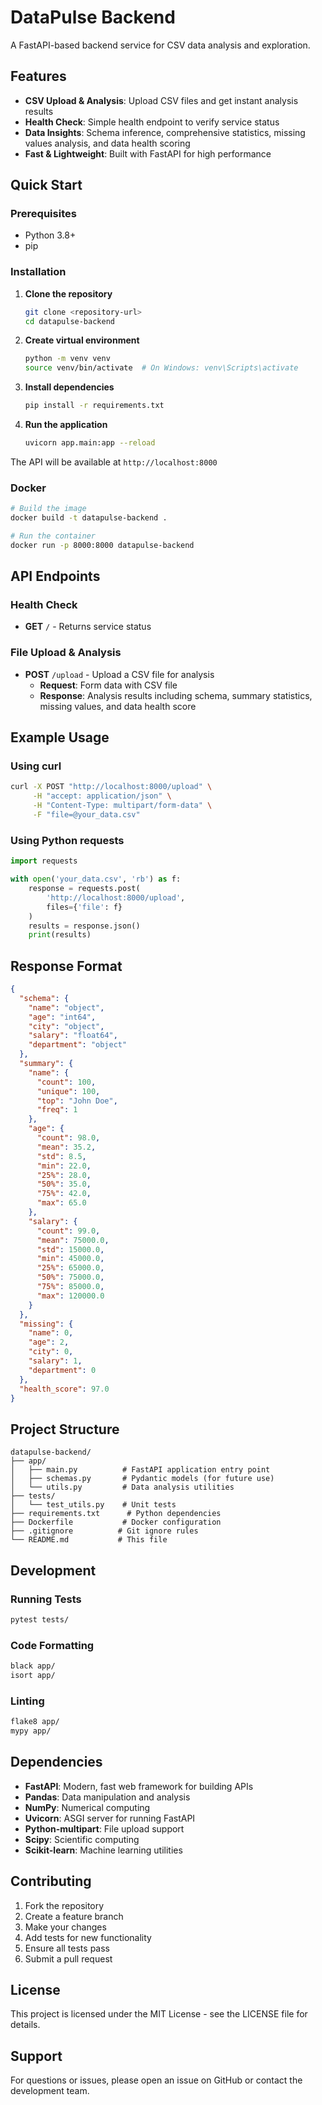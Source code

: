 # DataPulse Backend

A FastAPI-based backend service for CSV data analysis and exploration.

## Features

- **CSV Upload & Analysis**: Upload CSV files and get instant analysis results
- **Health Check**: Simple health endpoint to verify service status
- **Data Insights**: Schema inference, comprehensive statistics, missing values analysis, and data health scoring
- **Fast & Lightweight**: Built with FastAPI for high performance

## Quick Start

### Prerequisites

- Python 3.8+
- pip

### Installation

1. **Clone the repository**
   ```bash
   git clone <repository-url>
   cd datapulse-backend
   ```

2. **Create virtual environment**
   ```bash
   python -m venv venv
   source venv/bin/activate  # On Windows: venv\Scripts\activate
   ```

3. **Install dependencies**
   ```bash
   pip install -r requirements.txt
   ```

4. **Run the application**
   ```bash
   uvicorn app.main:app --reload
   ```

The API will be available at `http://localhost:8000`

### Docker

```bash
# Build the image
docker build -t datapulse-backend .

# Run the container
docker run -p 8000:8000 datapulse-backend
```

## API Endpoints

### Health Check
- **GET** `/` - Returns service status

### File Upload & Analysis
- **POST** `/upload` - Upload a CSV file for analysis
  - **Request**: Form data with CSV file
  - **Response**: Analysis results including schema, summary statistics, missing values, and data health score

## Example Usage

### Using curl
```bash
curl -X POST "http://localhost:8000/upload" \
     -H "accept: application/json" \
     -H "Content-Type: multipart/form-data" \
     -F "file=@your_data.csv"
```

### Using Python requests
```python
import requests

with open('your_data.csv', 'rb') as f:
    response = requests.post(
        'http://localhost:8000/upload',
        files={'file': f}
    )
    results = response.json()
    print(results)
```

## Response Format

```json
{
  "schema": {
    "name": "object",
    "age": "int64",
    "city": "object",
    "salary": "float64",
    "department": "object"
  },
  "summary": {
    "name": {
      "count": 100,
      "unique": 100,
      "top": "John Doe",
      "freq": 1
    },
    "age": {
      "count": 98.0,
      "mean": 35.2,
      "std": 8.5,
      "min": 22.0,
      "25%": 28.0,
      "50%": 35.0,
      "75%": 42.0,
      "max": 65.0
    },
    "salary": {
      "count": 99.0,
      "mean": 75000.0,
      "std": 15000.0,
      "min": 45000.0,
      "25%": 65000.0,
      "50%": 75000.0,
      "75%": 85000.0,
      "max": 120000.0
    }
  },
  "missing": {
    "name": 0,
    "age": 2,
    "city": 0,
    "salary": 1,
    "department": 0
  },
  "health_score": 97.0
}
```

## Project Structure

```
datapulse-backend/
├── app/
│   ├── main.py          # FastAPI application entry point
│   ├── schemas.py       # Pydantic models (for future use)
│   └── utils.py         # Data analysis utilities
├── tests/
│   └── test_utils.py    # Unit tests
├── requirements.txt      # Python dependencies
├── Dockerfile           # Docker configuration
├── .gitignore          # Git ignore rules
└── README.md           # This file
```

## Development

### Running Tests
```bash
pytest tests/
```

### Code Formatting
```bash
black app/
isort app/
```

### Linting
```bash
flake8 app/
mypy app/
```

## Dependencies

- **FastAPI**: Modern, fast web framework for building APIs
- **Pandas**: Data manipulation and analysis
- **NumPy**: Numerical computing
- **Uvicorn**: ASGI server for running FastAPI
- **Python-multipart**: File upload support
- **Scipy**: Scientific computing
- **Scikit-learn**: Machine learning utilities

## Contributing

1. Fork the repository
2. Create a feature branch
3. Make your changes
4. Add tests for new functionality
5. Ensure all tests pass
6. Submit a pull request

## License

This project is licensed under the MIT License - see the LICENSE file for details.

## Support

For questions or issues, please open an issue on GitHub or contact the development team.
